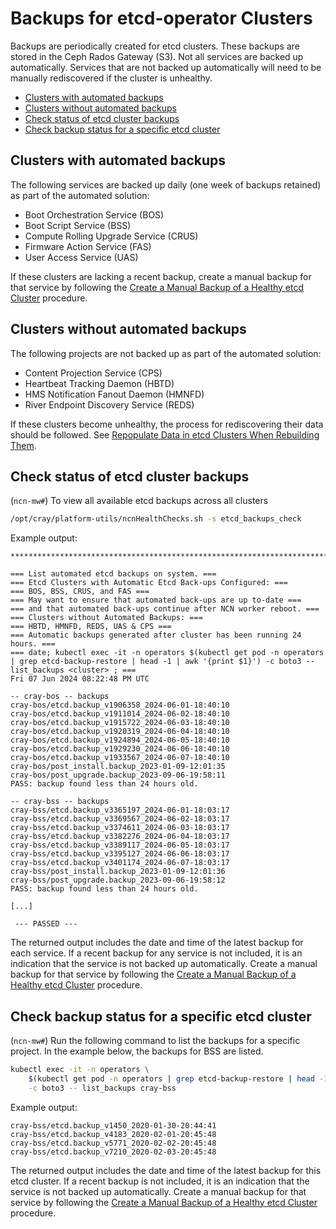 # Backups for etcd-operator Clusters

Backups are periodically created for etcd clusters. These backups are stored in the Ceph Rados Gateway \(S3\). Not all services are backed up automatically.
Services that are not backed up automatically will need to be manually rediscovered if the cluster is unhealthy.

- [Clusters with automated backups](#clusters-with-automated-backups)
- [Clusters without automated backups](#clusters-without-automated-backups)
- [Check status of etcd cluster backups](#check-status-of-etcd-cluster-backups)
- [Check backup status for a specific etcd cluster](#check-backup-status-for-a-specific-etcd-cluster)

## Clusters with automated backups

The following services are backed up daily \(one week of backups retained\) as part of the automated solution:

- Boot Orchestration Service \(BOS\)
- Boot Script Service \(BSS\)
- Compute Rolling Upgrade Service \(CRUS\)
- Firmware Action Service \(FAS\)
- User Access Service \(UAS\)

If these clusters are lacking a recent backup, create a manual backup for that service by following the
[Create a Manual Backup of a Healthy etcd Cluster](Create_a_Manual_Backup_of_a_Healthy_etcd_Cluster.md) procedure.

## Clusters without automated backups

The following projects are not backed up as part of the automated solution:

- Content Projection Service \(CPS\)
- Heartbeat Tracking Daemon \(HBTD\)
- HMS Notification Fanout Daemon \(HMNFD\)
- River Endpoint Discovery Service \(REDS\)

If these clusters become unhealthy, the process for rediscovering their data should be followed.
See [Repopulate Data in etcd Clusters When Rebuilding Them](Repopulate_Data_in_etcd_Clusters_When_Rebuilding_Them.md).

## Check status of etcd cluster backups

(`ncn-mw#`) To view all available etcd backups across all clusters

```bash
/opt/cray/platform-utils/ncnHealthChecks.sh -s etcd_backups_check
```

Example output:

```text
**************************************************************************

=== List automated etcd backups on system. ===
=== Etcd Clusters with Automatic Etcd Back-ups Configured: ===
=== BOS, BSS, CRUS, and FAS ===
=== May want to ensure that automated back-ups are up to-date ===
=== and that automated back-ups continue after NCN worker reboot. ===
=== Clusters without Automated Backups: ===
=== HBTD, HMNFD, REDS, UAS & CPS ===
=== Automatic backups generated after cluster has been running 24 hours. ===
=== date; kubectl exec -it -n operators $(kubectl get pod -n operators | grep etcd-backup-restore | head -1 | awk '{print $1}') -c boto3 -- list_backups <cluster> ; ===
Fri 07 Jun 2024 08:22:48 PM UTC

-- cray-bos -- backups
cray-bos/etcd.backup_v1906358_2024-06-01-18:40:10
cray-bos/etcd.backup_v1911014_2024-06-02-18:40:10
cray-bos/etcd.backup_v1915722_2024-06-03-18:40:10
cray-bos/etcd.backup_v1920319_2024-06-04-18:40:10
cray-bos/etcd.backup_v1924894_2024-06-05-18:40:10
cray-bos/etcd.backup_v1929230_2024-06-06-18:40:10
cray-bos/etcd.backup_v1933567_2024-06-07-18:40:10
cray-bos/post_install.backup_2023-01-09-12:01:35
cray-bos/post_upgrade.backup_2023-09-06-19:58:11
PASS: backup found less than 24 hours old.

-- cray-bss -- backups
cray-bss/etcd.backup_v3365197_2024-06-01-18:03:17
cray-bss/etcd.backup_v3369567_2024-06-02-18:03:17
cray-bss/etcd.backup_v3374611_2024-06-03-18:03:17
cray-bss/etcd.backup_v3382276_2024-06-04-18:03:17
cray-bss/etcd.backup_v3389117_2024-06-05-18:03:17
cray-bss/etcd.backup_v3395127_2024-06-06-18:03:17
cray-bss/etcd.backup_v3401174_2024-06-07-18:03:17
cray-bss/post_install.backup_2023-01-09-12:01:36
cray-bss/post_upgrade.backup_2023-09-06-19:58:12
PASS: backup found less than 24 hours old.

[...]

 --- PASSED --- 

```

The returned output includes the date and time of the latest backup for each service. If a recent backup for any service is not included, it is an indication
that the service is not backed up automatically. Create a manual backup for that service by following the
[Create a Manual Backup of a Healthy etcd Cluster](Create_a_Manual_Backup_of_a_Healthy_etcd_Cluster.md) procedure.

## Check backup status for a specific etcd cluster 

(`ncn-mw#`) Run the following command to list the backups for a specific project.
In the example below, the backups for BSS are listed.

```bash
kubectl exec -it -n operators \
    $(kubectl get pod -n operators | grep etcd-backup-restore | head -1 | awk '{print $1}') \
    -c boto3 -- list_backups cray-bss
```

Example output:

```text
cray-bss/etcd.backup_v1450_2020-01-30-20:44:41
cray-bss/etcd.backup_v4183_2020-02-01-20:45:48
cray-bss/etcd.backup_v5771_2020-02-02-20:45:48
cray-bss/etcd.backup_v7210_2020-02-03-20:45:48
```

The returned output includes the date and time of the latest backup for this etcd cluster. If a recent backup is not included, it is an indication
that the service is not backed up automatically. Create a manual backup for that service by following the
[Create a Manual Backup of a Healthy etcd Cluster](Create_a_Manual_Backup_of_a_Healthy_etcd_Cluster.md) procedure.

